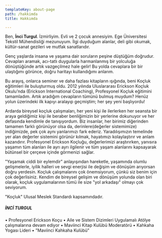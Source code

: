 ```yaml
---
templateKey: about-page
path: /hakkimda
title: Hakkımda

---
```


Ben, **İnci Turgul**. İzmirliyim. Evli ve 2 çocuk annesiyim. Ege Üniversitesi Tekstil Mühendisliği mezunuyum. İlgi duyduğum alanlar, deli gibi okumak, kültür-sanat gezileri ve mutfak sanatlarıdır.

Genç yaşlarda insana ve yaşama dair soruların peşine düştüğüm doğrudur. Cevapları aramak, acı-tatlı duygularla harmanlanmış bir yolculuğa dönüştüğünde artık vazgeçilmez hale gelir! Bu yolda cevaplara bir bir ulaştığımı görünce, doğru haritayı kullandığımı anlarım.

Bu arayış, onlarca seminer ve daha fazlası kitapların ışığında, beni Koçluk eğitimleri ile buluşturmuş oldu. 2012 yılında Uluslararası Erickson Koçluk Okulu’nda (Erickson International Coaching), Profesyonel Koçluk eğitimini tamamladım. Artık aradığım cevapların tümünü bulmuş muydum? Henüz yolun üzerindeki ilk kapıyı aralayıp geçmiştim; her şey yeni başlıyordu!

Ardarda bireysel koçluk çalışmaları, her yeni kişi ile ilerlerken her seansta bir araya geldiğimiz kişi ile beraber benliğimizin bir yerlerine dokunuyor ve her defasında kendimle de tanışıyordum. Biz insanlar, her birimiz diğerinden tamamen farklı görünüyor olsa da, derinlere(değerler sistemimize) indiğimizde, pek çok aynı yanlarımızı fark ederiz. Yaradılışımızın temelinde yer alan değerler sistemini görünür kılmak, hayatımızı kolaylaştırır ve anlam kazandırır. Profesyonel Erickson Koçluğu, değerlerimizi araştırırken, yanısıra yaşamın tüm alanları ile ayrı ayrı ilgilenir ve tüm yaşam alanlarını kapsayarak bütünsel bir çerçeve içinde görmenizi sağlar.

"Yaşamak ciddi bir eylemdir" anlayışından hareketle, yaşamında olumlu gelişmelerle, iyilik halleri ve sevgi enerjisi ile değişim ve dönüşüm arıyorsan doğru yerdesin. Koçluk çalışmalarını çok önemsiyorum, çünkü siz benim için çok değerlisiniz. Kendim de bireysel gelişim ve dönüşüm yolunda olan biri olarak, koçluk uygulamalarının tümü ile size "yol arkadaşı" olmayı çok seviyorum.



"Koçluk" Ulusal Meslek Standardı kapsamındadır.



##### İNCİ TURGUL 

• Profesyonel Erickson Koçu • Aile ve Sistem Dizimleri Uygulamalı Atölye çalışmalarına devam ediyor • Maviinci Kitap Kulübü Moderatörü • Kahkaha Yogası Lideri • "Maviinci Kahkaha Kulübü"